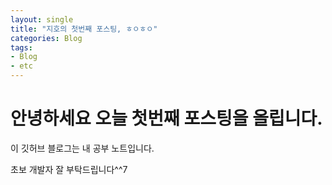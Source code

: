 ```yaml
---
layout: single
title: "지호의 첫번째 포스팅, ㅎㅇㅎㅇ"
categories: Blog
tags: 
- Blog
- etc
---
```


# 안녕하세요 오늘 첫번째 포스팅을 올립니다. 

이 깃허브 블로그는 내 공부 노트입니다.

초보 개발자 잘 부탁드립니다^^7

